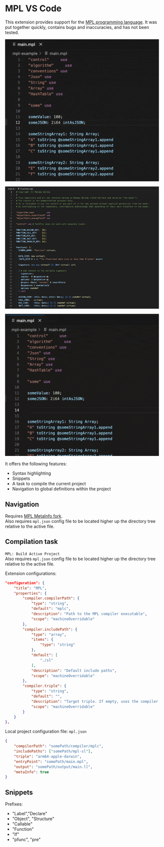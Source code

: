 # MPL VS Code

This extension provides support for the [MPL programming language](https://github.com/Matway/mpl-c).
It was put together quickly, contains bugs and inaccuracies, and has not been tested.

![Definitions Navigation](./static/Traversal.gif)

![Syntax Highlighting](./static/syntax.png)

![Snippets](./static/Snippets.gif)


It offers the following features:
- Syntax highlighting
- Snippets
- A task to compile the current project
- Navigation to global definitions within the project

## Navigation
Requires [MPL MetaInfo fork](https://github.com/jefremof/mpl-c/tree/meta-info-patch).\
Also requires `mpl.json` config file to be located higher up the directory tree relative to the active file.

## Compilation task
`MPL: Build Active Project`\
Also requires `mpl.json` config file to be located higher up the directory tree relative to the active file.

Extension configurations:
```json
"configuration": {
    "title": "MPL",
    "properties": {
        "compiler.compilerPath": {
            "type": "string",
            "default": "mplc",
            "description": "Path to the MPL compiler executable",
            "scope": "machineOverridable"
        },
        "compiler.includePath": {
            "type": "array",
            "items": {
                "type": "string"
            },
            "default": [
                "./sl"
            ],
            "description": "Default include paths",
            "scope": "machineOverridable"
        },
        "compiler.triple": {
            "type": "string",
            "default": "",
            "description": "Target triple. If empty, uses the compiler default.",
            "scope": "machineOverridable"
        }
    }
},
```

Local project configuration file:
`mpl.json`
```json
{
    "compilerPath": "somePath/compiler/mplc",
    "includePaths": ["somePath/mpl-sl"],
    "triple": "arm64-apple-darwin",
    "entryPoint": "somePath/main.mpl",
    "output": "somePath/output/main.ll",
    "metaInfo": true
}
```

## Snippets
Prefixes:
- "Label","Declare"
- "Object", "Structure"
- "Callable"
- "Function"
- "If"
- "pfunc", "pre"
